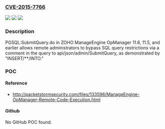 ### [CVE-2015-7766](https://cve.mitre.org/cgi-bin/cvename.cgi?name=CVE-2015-7766)
![](https://img.shields.io/static/v1?label=Product&message=n%2Fa&color=blue)
![](https://img.shields.io/static/v1?label=Version&message=n%2Fa&color=blue)
![](https://img.shields.io/static/v1?label=Vulnerability&message=n%2Fa&color=brighgreen)

### Description

PGSQL:SubmitQuery.do in ZOHO ManageEngine OpManager 11.6, 11.5, and earlier allows remote administrators to bypass SQL query restrictions via a comment in the query to api/json/admin/SubmitQuery, as demonstrated by "INSERT/**/INTO."

### POC

#### Reference
- http://packetstormsecurity.com/files/133596/ManageEngine-OpManager-Remote-Code-Execution.html

#### Github
No GitHub POC found.

